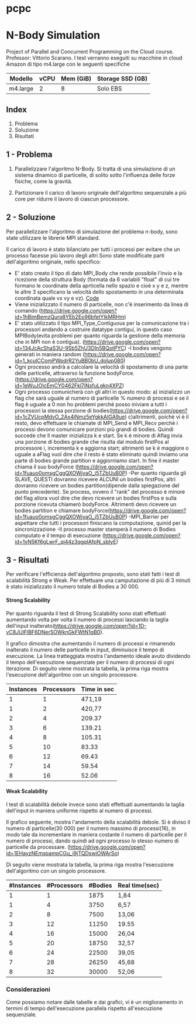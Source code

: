 # pcpc

# N-Body Simulation
Project of Parallel and Concurrent Programming on the Cloud course. Professor: Vittorio Scarano.
I test verranno eseguiti su macchine in cloud Amazon di tipo m4.large con le seguenti specifiche

Modello | vCPU | Mem (GiB) | Storage SSD (GB) | 
--------- | ---------- | ---------- | ---------- | 
m4.large | 2 | 8 | Solo EBS | 

## Index
1. Problema
2. Soluzione
3. Risultati

## 1 - Problema

1. Parallelizzare l'algoritmo N-Body. Si tratta di una simulazione di un sistema dinamico di particelle, di solito sotto l'influenza delle forze fisiche, come la gravità.

2. Partizionare il carico di lavoro originale dell'algoritmo sequenziale a più core per ridurre il lavoro di ciascun processore.

## 2 - Soluzione

Per parallelizzare l'algoritmo di simulazione del problema n-body, sono state utilizzare le librerie MPI standard.

Il carico di lavoro è stato bilanciato per tutti i processi per evitare che un processo facesse più lavoro degli altri 
Sono state modificate parti dell'algoritmo originale, nello specifico:
- E' stato creato il tipo di dato MPI_Body che rende possibile l'invio e la ricezione della struttura Body (formata da 6 variabili "float" di cui tre formano le coordinate della aprticella nello spazio e cioè x y e z, mentre le altre 3 specificano la velocità dello spostamento in una determinata coordinata quale vx vy e vz). [Code]( https://drive.google.com/open?id=1jZHNXodcIoTrdjJgXuIOjCqWdDUT7hTE)
- Viene inizializzato il numero di particelle, non c'è inserimento da linea di comando (https://drive.google.com/open?id=1hBimBemzQurq8YEb2Eo96bfetYIkMRHm)
- E' stato utilizzato il tipo MPI_Type_Contiguous per la comunicazione tra i processori andando a costruire datatype contigui, in questo caso MPIBody(evita problemi per quanto riguarda la gestione della memoria che in MPI non è contigua). (https://drive.google.com/open?id=134JcAcShaS3U-9Sb5ZhU3DIn5BQotPYC) 
-I bodies vengono generati in maniera random (https://drive.google.com/open?id=1_kculCComPWpdrR2YuBB0bU_dolup080)
- Ogni processo andrà a calcolare la velocità di spostamento di una parte delle particelle, attraverso la funzione bodyForce. (https://drive.google.com/open?id=1eWuJOIcEmCY0462Fkl7iNsfuLgkn4XPZ)
- Ogni processo comunicherà con gli altri in questo modo: 
a) inizializzo un flag che sarà uguale al numero di particelle % numero di processi e se il flag è uguale a 0 non ho problemi perchè posso iniviare a tutti i processori la stessa porzione di bodies(https://drive.google.com/open?id=1cZVUcpMdvO_2Ax4iNmz5eYgkkAIGA9ue)
c)altrimenti, poichè vi è il resto,  devo effettuare le chiamate di MPI_Send e MPI_Recv perchè i processi devono comunicare porzioni più grandi di bodies. Quindi succede che ll master inizializza k e start. Se k è minore di Aflag invia una porzione di bodies grande che risulta dal modulo firstPos al processore i, incrementa k e aggiorna start; altrimenti se k è maggiore o uguale a aFlag vuol dire che il resto è stato eliminato quindi inviamo una parte di bodies grande partition e aggiorniamo start. In fine il master chiama il suo bodyForce (https://drive.google.com/open?id=1fuauo0omsgCggQXOWjvaO_j5TZbUuB0P)
-Per quanto riguarda gli SLAVE, QUESTI dovranno ricevere ALCUNI un bodies firstPos, altri dovranno ricevere un bodies partition(dipende dalla spiegazione del punto precedente).
Se process, ovvero il "rank" del processo è minore del flag allora vuol dire che devo ricevere un bodies firstPos e sulla porzione ricevuta chiamerò bodyForce. Altrimenti devo ricevere un bodies partition e chiamare bodyForce(https://drive.google.com/open?id=1fuauo0omsgCggQXOWjvaO_j5TZbUuB0P)
-MPI_Barrier per aspettare che tutti i processori finiscano la computazione, quinid per la sincronizzazione
-Il processo master stamperà il numero di Bodies computato e il tempo di esecuzione (https://drive.google.com/open?id=1yN5Kf6gLwrF_qi44z3qgqIAfpN_sbIyE)

## 3 - Risultati

Per verificare l'efficienza dell'algoritmo proposto, sono stati fatti i test di scalabilità Strong e Weak. Per effettuare una camputazione di più di 3 minuti è stato inizializzato il numero totale di Bodies a 30 000.

#### Strong Scalability

Per quanto riguarda il test di Strong Scalability sono stati effettuati aumentando volta per volta il numero di processi lasciando la taglia dell'input inalterato(https://drive.google.com/open?id=1D-vC8JUlFlBF6DNerSOWknGkFWtN1qB0).

Il grafico dimostra che aumentando il numero di processi e rimanendo inalterato il numero delle particelle in input, diminuisce il tempo di esecuzione. La linea tratteggiata mostra l'andamento ideale avuto dividendo il tempo dell'esecuzione sequenziale per il numero di processi di ogni iterazione.
Di seguito viene mostrata la tabella, la prima riga mostra l'esecuzione dell'algoritmo con un singolo processore.

Instances   | Processors | Time in sec| 
---------   | ---------- | ---------- | 
1   |	1	 |   471,19  |   
1   |	2	 |   420,77  |    
2   |	4	 |   209.37  |    
3   |	6	 |   139.21  |    
4   |	8	 |   105.31  |    
5	|	10	 |   83.33   |    
6   |	12	 |   69.43   |    
7   |	14	 |   59.54   |    
8   |	16	 |   52.06   |    




#### Weak Scalability

I test di scalabilità debole invece sono stati effettuati aumentando la taglia dell'input in maniera uniforme rispetto al numero di processi.

Il grafico seguente, mostra l'andamento della scalabilità debole.
Si è diviso il numero di particelle(30 000) per il numero massimo di processi(16), in modo tale da incrementare in maniera costante il numero di particelle per il numero di processi, dando quindi ad ogni processo lo stesso numero di particelle da processare.
(https://drive.google.com/open?id=1EHayzNEmspampCGu_j9jTQDswiOWArSo)

Di seguito viene mostrata la tabella, la prima riga mostra l'esecuzione dell'algoritmo con un singolo processore.

#Instances  | #Processors | #Bodies | Real time(sec) | 
----------- | ----------- | ------- | --------- | 
1 |	1	  |  1875   |  1,84	    |	
1 |	4	  |  3750   |  6,57 	|	
2 |	8	  |  7500   |  13,06	|	
3 |	12	  |  11250  |  19.55	|	
4 |	16	  |  15000  |  26,04    |	
5 |	20	  |  18750  |  32,57    |	
6 |	24	  |  22500  |  39,05	|	
7 |	28	  |  26250  |  45,68	|	
8 |	32	  |  30000  |  52,06	|	



### Considerazioni

Come possiamo notare dalle tabelle e dai grafici, vi è un miglioramento in termini di tempo dell'esecuzione parallela rispetto all'esecuzione sequenziale. 
